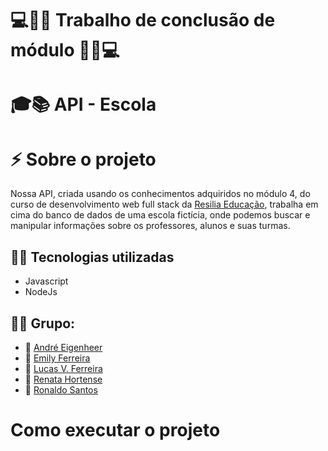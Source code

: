 # 💻👩‍💻 Trabalho de conclusão de módulo 👩‍💻💻 

# 🎓📚 API - Escola 

# ⚡ Sobre o projeto

Nossa API, criada usando os conhecimentos adquiridos no módulo 4, do curso de desenvolvimento web full stack da [Resilia Educação](https://www.resilia.com.br/ "Site da Resilia"),  trabalha em cima do banco de dados de uma escola fictícia, onde podemos buscar e manipular informações sobre os professores, alunos e suas turmas. 

## 👩‍💻 Tecnologias utilizadas

- Javascript
- NodeJs

## 🤜🤛 Grupo:

- 👨 [André Eigenheer]("https://github.com/andreeigenheer" "github do André")
- 👩 [Emily Ferreira]("https://github.com/EmilyFZ" "github da Emily")
- 👨 [Lucas V. Ferreira]("https://github.com/LucasViniciusF" "github do Lucas")
- 👩 [Renata Hortense]("https://github.com/renatahortense" "github da Renata")
- 👨 [Ronaldo Santos]("https://github.com/ronfsantos" "github do Ronaldo")

# Como executar o projeto